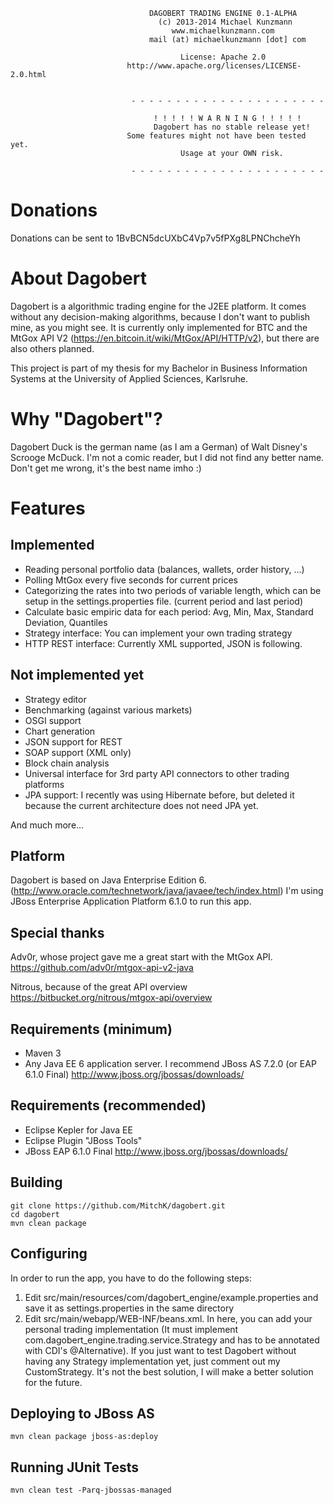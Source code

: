 

                                   DAGOBERT TRADING ENGINE 0.1-ALPHA
                                     (c) 2013-2014 Michael Kunzmann
                                        www.michaelkunzmann.com
								   mail (at) michaelkunzmann [dot] com
								  
								  	      License: Apache 2.0
                              http://www.apache.org/licenses/LICENSE-2.0.html
                             
                             
                               - - - - - - - - - - - - - - - - - - - - - - 
                             	   
                             	    ! ! ! ! ! W A R N I N G ! ! ! ! !
                             	    Dagobert has no stable release yet!
                              Some features might not have been tested yet.
                             	          Usage at your OWN risk.
                             	          
                               - - - - - - - - - - - - - - - - - - - - - - 
								  
Donations
=========
Donations can be sent to 1BvBCN5dcUXbC4Vp7v5fPXg8LPNChcheYh
								  
About Dagobert			  
=========================
Dagobert is a algorithmic trading engine for the J2EE platform. It comes without any decision-making algorithms, because I don't want to publish mine, as you might see. 
It is currently only implemented for BTC and the MtGox API V2 (https://en.bitcoin.it/wiki/MtGox/API/HTTP/v2), but there are also others planned.

This project is part of my thesis for my Bachelor in Business Information Systems at the University of Applied Sciences, Karlsruhe.

Why "Dagobert"?
=========================
Dagobert Duck is the german name (as I am a German) of Walt Disney's Scrooge McDuck. I'm not a comic reader, but I did not find any better name. Don't get me wrong, it's the best name imho :)

Features
=========================

Implemented
-----------
 * Reading personal portfolio data (balances, wallets, order history, ...)
 * Polling MtGox every five seconds for current prices
 * Categorizing the rates into two periods of variable length, which can be setup in the settings.properties file. (current period and last period)
 * Calculate basic empiric data for each period: Avg, Min, Max, Standard Deviation, Quantiles
 * Strategy interface: You can implement your own trading strategy
 * HTTP REST interface: Currently XML supported, JSON is following.
 
Not implemented yet
----------------------------------------------------------
 * Strategy editor 
 * Benchmarking (against various markets)
 * OSGI support
 * Chart generation
 * JSON support for REST
 * SOAP support (XML only)
 * Block chain analysis
 * Universal interface for 3rd party API connectors to other trading platforms
 * JPA support: I recently was using Hibernate before, but deleted it because the current architecture does not need JPA yet.

And much more...

Platform
--------------
Dagobert is based on Java Enterprise Edition 6. (http://www.oracle.com/technetwork/java/javaee/tech/index.html)
I'm using JBoss Enterprise Application Platform 6.1.0 to run this app.

Special thanks
--------------
Adv0r, whose project gave me a great start with the MtGox API.
https://github.com/adv0r/mtgox-api-v2-java

Nitrous, because of the great API overview
https://bitbucket.org/nitrous/mtgox-api/overview



Requirements (minimum)
----------------------

 * Maven 3
 * Any Java EE 6 application server. I recommend JBoss AS 7.2.0 (or EAP 6.1.0 Final) http://www.jboss.org/jbossas/downloads/
 
 
Requirements (recommended)
--------------------------
 
 * Eclipse Kepler for Java EE
 * Eclipse Plugin "JBoss Tools"
 * JBoss EAP 6.1.0 Final http://www.jboss.org/jbossas/downloads/
 
 
Building
-----------------

    git clone https://github.com/MitchK/dagobert.git
    cd dagobert
    mvn clean package
    
Configuring
---------------------

In order to run the app, you have to do the following steps:
 1. Edit src/main/resources/com/dagobert_engine/example.properties and save it as settings.properties in the same directory
 2. Edit src/main/webapp/WEB-INF/beans.xml. In here, you can add your personal trading implementation (It must implement com.dagobert_engine.trading.service.Strategy and has to be annotated with CDI's @Alternative). If you just want to test Dagobert without having any Strategy implementation yet, just comment out my CustomStrategy. It's not the best solution, I will make a better solution for the future.

    
Deploying to JBoss AS
---------------------

    mvn clean package jboss-as:deploy
    
Running JUnit Tests
-------------------

    mvn clean test -Parq-jbossas-managed

